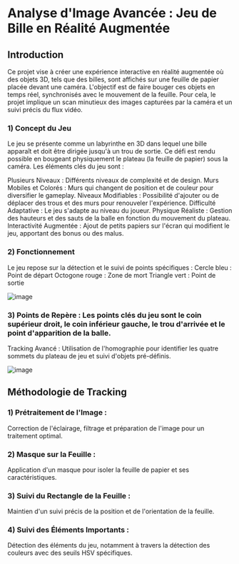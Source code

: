 # Analyse d'Image Avancée : Jeu de Bille en Réalité Augmentée

## Introduction
Ce projet vise à créer une expérience interactive en réalité augmentée où des objets 3D, tels que des billes, sont affichés sur une feuille de papier placée devant une caméra. L'objectif est de faire bouger ces objets en temps réel, synchronisés avec le mouvement de la feuille. Pour cela, le projet implique un scan minutieux des images capturées par la caméra et un suivi précis du flux vidéo.

### 1) Concept du Jeu
Le jeu se présente comme un labyrinthe en 3D dans lequel une bille apparaît et doit être dirigée jusqu'à un trou de sortie. Ce défi est rendu possible en bougeant physiquement le plateau (la feuille de papier) sous la caméra. Les éléments clés du jeu sont :

Plusieurs Niveaux : Différents niveaux de complexité et de design.
Murs Mobiles et Colorés : Murs qui changent de position et de couleur pour diversifier le gameplay.
Niveaux Modifiables : Possibilité d'ajouter ou de déplacer des trous et des murs pour renouveler l'expérience.
Difficulté Adaptative : Le jeu s'adapte au niveau du joueur.
Physique Réaliste : Gestion des hauteurs et des sauts de la balle en fonction du mouvement du plateau.
Interactivité Augmentée : Ajout de petits papiers sur l'écran qui modifient le jeu, apportant des bonus ou des malus.

### 2) Fonctionnement
Le jeu repose sur la détection et le suivi de points spécifiques :
Cercle bleu : Point de départ
Octogone rouge : Zone de mort
Triangle vert : Point de sortie

![image](https://github.com/Jhinslain/AIA/assets/152390192/c3ef79ad-41c6-4045-bf67-1d831d69d1e4)

### 3) Points de Repère : Les points clés du jeu sont le coin supérieur droit, le coin inférieur gauche, le trou d'arrivée et le point d'apparition de la balle.
Tracking Avancé : Utilisation de l'homographie pour identifier les quatre sommets du plateau de jeu et suivi d'objets pré-définis.

![image](https://github.com/Jhinslain/AIA/assets/152390192/b0cfd9b8-9b34-4c76-b099-cca2740bd407)

## Méthodologie de Tracking

### 1) Prétraitement de l'Image :
Correction de l'éclairage, filtrage et préparation de l'image pour un traitement optimal.

### 2) Masque sur la Feuille :
Application d'un masque pour isoler la feuille de papier et ses caractéristiques.

### 3) Suivi du Rectangle de la Feuille : 
Maintien d'un suivi précis de la position et de l'orientation de la feuille.

### 4) Suivi des Éléments Importants : 
Détection des éléments du jeu, notamment à travers la détection des couleurs avec des seuils HSV spécifiques.
